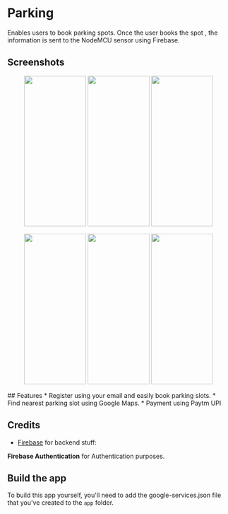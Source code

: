 # Parking
Enables users to book parking spots. Once the user books the spot , the information is sent to the NodeMCU sensor using Firebase.

## Screenshots

<p align="center">
   <img src="https://raw.githubusercontent.com/ravk1234/Parking/master/Screenshots/register.jpg" height="340" width="140"/>
  <img src="https://raw.githubusercontent.com/ravk1234/Parking/master/login.jpg" height="340" width="140"/>
  <img src="https://raw.githubusercontent.com/ravk1234/Parking/master/parkinglot.jpg" height="340" width="140"/>
</p>

<p align="center">
   <img src="https://raw.githubusercontent.com/ravk1234/Parking/master/Screenshots/location.jpg" height="340" width="140"/>
   <img src="https://raw.githubusercontent.com/ravk1234/Parking/master/Screenshots/vehicle.jpg" height="340" width="140"/>
    <img src="https://raw.githubusercontent.com/ravk1234/Parking/master/Screenshots/payment.jpg" height="340" width="140"/>
</p>
## Features
* Register using your email and easily book parking slots.
* Find nearest parking slot using Google Maps.
* Payment using Paytm UPI

## Credits
* [Firebase](https://github.com/firebase) for backend stuff:

**Firebase Authentication** for Authentication purposes.

## Build the app

To build this app yourself, you'll need to add the google-services.json file that you've created to the `app` folder. 

